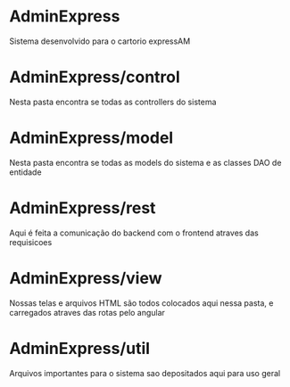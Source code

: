 # AdminExpress

Sistema desenvolvido para o cartorio expressAM

# AdminExpress/control

Nesta pasta encontra se todas as controllers do sistema

# AdminExpress/model

Nesta pasta encontra se todas as models do sistema e as classes DAO de entidade

# AdminExpress/rest

Aqui é feita a comunicação do backend com o frontend atraves das requisicoes

# AdminExpress/view

Nossas telas e arquivos HTML são todos colocados aqui nessa pasta, e carregados atraves das rotas pelo angular

# AdminExpress/util

Arquivos importantes para o sistema sao depositados aqui para uso geral
